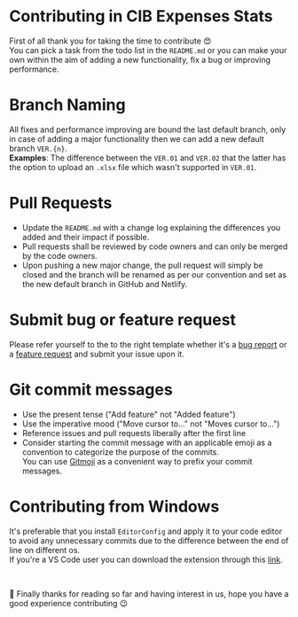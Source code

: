 # Contributing in CIB Expenses Stats

First of all thank you for taking the time to contribute :heart_eyes:<br />
You can pick a task from the todo list in the `README.md` or you can make your own within the aim of adding a new functionality, fix a bug or improving performance.

# Branch Naming

All fixes and performance improving are bound the last default branch, only in case of adding a major functionality then we can add a new default branch `VER.{n}`. <br />
**Examples**:
The difference between the `VER.01` and `VER.02` that the latter has the option to upload an `.xlsx` file which wasn't supported in `VER.01`.

# Pull Requests

- Update the `README.md` with a change log explaining the differences you added and their impact if possible.
- Pull requests shall be reviewed by code owners and can only be merged by the code owners.
- Upon pushing a new major change, the pull request will simply be closed and the branch will be renamed as per our convention and set as the new default branch in GitHub and Netlify.

# Submit bug or feature request

Please refer yourself to the to the right template whether it's a [bug report](.github/ISSUE_TEMPLATE/bug_report.md) or a [feature request](.github/ISSUE_TEMPLATE/feature_request.md) and submit your issue upon it.

# Git commit messages

- Use the present tense ("Add feature" not "Added feature")
- Use the imperative mood ("Move cursor to..." not "Moves cursor to...")
- Reference issues and pull requests liberally after the first line
- Consider starting the commit message with an applicable emoji as a convention to categorize the purpose of the commits.<br />
  You can use [Gitmoji](https://marketplace.visualstudio.com/items?itemName=Vtrois.gitmoji-vscode) as a convenient way to prefix your commit messages.

# Contributing from Windows

It's preferable that you install `EditorConfig` and apply it to your code editor to avoid any unnecessary commits due to the difference between the end of line on different os.<br />
If you're a VS Code user you can download the extension through this [link](https://marketplace.visualstudio.com/items?itemName=EditorConfig.EditorConfig).

<br >

:dancer: Finally thanks for reading so far and having interest in us, hope you have a good experience contributing :wink:

